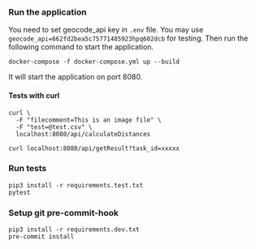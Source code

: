

### Run the application
You need to set geocode_api key in `.env` file. You may use 
`geocode_api=662fd2bea5c75771485923hpq602dcb` for testing.
Then run the following command to start the application.
```
docker-compose -f docker-compose.yml up --build
```
It will start the application on port 8080.


#### Tests with curl
```
curl \
  -F "filecomment=This is an image file" \
  -F "test=@test.csv" \
  localhost:8080/api/calculateDistances
```

```
curl localhost:8080/api/getResult?task_id=xxxxx
```

### Run tests

```
pip3 install -r requirements.test.txt
pytest
```


### Setup git pre-commit-hook

```
pip3 install -r requirements.dev.txt
pre-commit install
```
